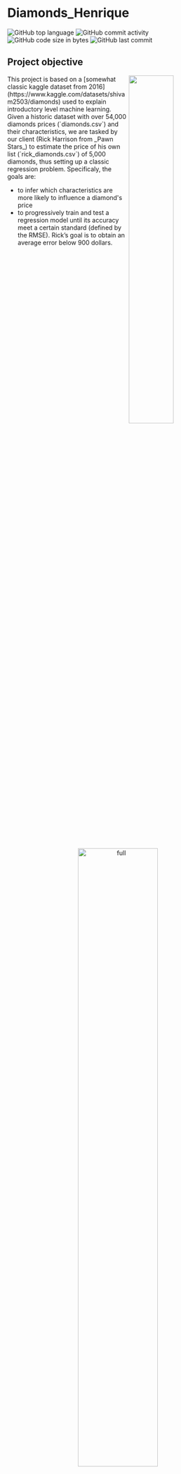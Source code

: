 # Diamonds_Henrique

![GitHub top language](https://img.shields.io/github/languages/top/hbatistuzzo/Diamonds_Henrique)
![GitHub commit activity](https://img.shields.io/github/commit-activity/m/hbatistuzzo/Diamonds_Henrique)
![GitHub code size in bytes](https://img.shields.io/github/languages/code-size/hbatistuzzo/Diamonds_Henrique)
![GitHub last commit](https://img.shields.io/github/last-commit/hbatistuzzo/Diamonds_Henrique)

## Project objective

<img src="images/diamonds.jpg" align="right" width="45%"/>
This project is based on a [somewhat classic kaggle dataset from 2016](https://www.kaggle.com/datasets/shivam2503/diamonds) used to explain introductory level machine learning.
Given a historic dataset with over 54,000 diamonds prices (`diamonds.csv`) and their characteristics, we are tasked by our client (Rick Harrison from _Pawn Stars_) to estimate the price of his own list (`rick_diamonds.csv`)
of 5,000 diamonds, thus setting up a classic regression problem. Specificaly, the goals are:


- to infer which characteristics are more likely to influence a diamond's price
- to progressively train and test a regression model until its accuracy meet a certain standard (defined by the RMSE). Rick’s goal is to obtain an average error below 900 dollars.


<p align="center"><img src="images/challenge_objectives.png" alt="full"  width="60%"></p>

---

## Technologies
- Python 3.8.3
	- Pandas 1.4.4
	- Numpy 1.20.3
	- Pycaret 2.3.10
	- Seaborn 0.11.2
	- Matplotlib 3.5.3
	- SQLAlchemy 1.4.42
	- Scikit-learn 1.1

---

## Dataset Description and Inspection:

The list of diamonds contains the following information:

- carat (0.2-5.01): The carat is the diamond’s physical weight measured in metric carats. One carat equals 0.20 gram and is subdivided into 100 points.
- cut (Fair, Good, Very Good, Premium, Ideal): The quality of the cut. The more precise the diamond is cut, the more captivating the diamond is to the eye thus of high grade.
- color (from J (worst) to D (best)): The colour of gem-quality diamonds occurs in many hues. In the range from colourless to light yellow or light brown. Colourless diamonds are the rarest. Other natural colours (blue, red, pink for example) are known as "fancy,” and their colour grading is different than from white colorless diamonds.
- clarity (I1 (worst), SI2, SI1, VS2, VS1, VVS2, VVS1, IF (best)): Diamonds can have internal characteristics known as inclusions or external characteristics known as blemishes. Diamonds without inclusions or blemishes are rare; however, most characteristics can only be seen with magnification.
- depth (43-79): It is the total depth percentage which equals to z / mean(x, y) = 2 * z / (x + y). The depth of the diamond is its height (in millimetres) measured from the culet (bottom tip) to the table (flat, top surface) as referred in the labelled diagram above.
- table (43-95): It is the width of the top of the diamond relative to widest point. It gives diamond stunning fire and brilliance by reflecting lights to all directions which when seen by an observer, seems lustrous.
- price ($326 - $18826): It is the price of the diamond in US dollars. It is our very target column in the dataset.
- x (0 - 10.74): Length of the diamond (in mm)
- y (0 - 58.9): Width of the diamond (in mm)
- z (0 - 31.8): Depth of the diamond (in mm)

<p align="center"><img src="images/diamonds.jfif" alt="fuller"  width="60%"></p>

- The dataset itself doesn't need any cleaning other than the removal of a few lines where dimensions (y or x) are set to zero, which is physically impossible.
- diamonds.describe yields an univariate analysis for statistical description:

|       |        carat |        depth |        table |        price |            x |            y |            z |
|------:|-------------:|-------------:|-------------:|-------------:|-------------:|-------------:|-------------:|
| count | 48940.000000 | 48940.000000 | 48940.000000 | 48940.000000 | 48940.000000 | 48940.000000 | 48940.000000 |
|  mean |     0.797817 |    61.751931 |    57.451161 |  3934.409644 |     5.730712 |     5.734333 |     3.538648 |
|   std |     0.474126 |     1.430026 |     2.233450 |  3989.333861 |     1.121920 |     1.145344 |     0.706817 |
|   min |     0.200000 |    43.000000 |    43.000000 |   326.000000 |     0.000000 |     0.000000 |     0.000000 |
|   25% |     0.400000 |    61.000000 |    56.000000 |   949.000000 |     4.710000 |     4.720000 |     2.910000 |
|   50% |     0.700000 |    61.800000 |    57.000000 |  2401.000000 |     5.690000 |     5.710000 |     3.520000 |
|   75% |     1.040000 |    62.500000 |    59.000000 |  5331.250000 |     6.540000 |     6.540000 |     4.040000 |
|   max |     5.010000 |    79.000000 |    95.000000 | 18823.000000 |    10.740000 |    58.900000 |    31.800000 |

---

## Exploring each of the attributes:

### Price

- "Price", as expected, is skewed. There are few diamonds which are worth too much and a lot of diamonds with reasonably small prices.

<p align="center"><img src="images/prices.png" alt="prices"  width="100%"></p>

---

### Cuts

- Most of the diamonds have **Ideal Cuts** with a ratio of **39.95%** followed by **Premium Cuts** and **Very Good Cuts**
<p align="center"><img src="images/cuts.png" alt="cut"  width="75%"></p>

-In absolute values, we get:

<p align="center"><img src="images/cuts_abs.png" alt="cut"  width="100%"></p>

#### Price distribution of diamond cuts:

<p align="center"><img src="images/cut_prices.png" alt="cuts"  width="100%"></p>

- Most of the diamonds with **Ideal Cut** costs between **$326** and **$2500**
- Most of the diamonds with **Premium Cut** costs between **$326** and **$5000**
- Most of the diamonds with **Very Good Cut** costs between **$336** and **$4800**
- Most of the diamonds with **Good Cut** costs between **$327** and **$4700**
- Most of the diamonds with **Fair Cut** costs between **$337** and **$5000**

---

### Colors

- Most of the diamonds have **G** color with a ratio of **20.93%** followed by **E** and **F**
- Only a few have **J** (worst) color with a ratio of **5.21%**.

<p align="center"><img src="images/color.png" alt="color"  width="75%"></p>

-In absolute values, we get:

<p align="center"><img src="images/color_abs.png" alt="colors"  width="100%"></p>

#### Price distribution of diamond colors:

<p align="center"><img src="images/color_prices.png" alt="color_prices"  width="100%"></p>

**Insights:**

- Most of the diamonds with **G Color** costs between **$354** and **$2500**
- Most of the diamonds with **E Color** costs between **$326** and **$3700**
- Most of the diamonds with **F Color** costs between **$342** and **$4500**
- Most of the diamonds with **H Color** costs between **$337** and **$5200**
- Most of the diamonds with **D Color** costs between **$357** and **$2500**
- Most of the diamonds with **I Color** costs between **$334** and **$6200**
- Most of the diamonds with **J Color** costs between **$335** and **$6400**

---

### Clarity

- Most of the diamonds have **SI1** clarity with a ratio of **24.22%** followed by **VS2** and **SI2**
- Only a few have **I1** clarity with a ratio of **1.37%**.

<p align="center"><img src="images/clarity.png" alt="clar"  width="75%"></p>

- In absolute values, we get:

<p align="center"><img src="images/clarity_abs.png" alt="colors"  width="100%"></p>

#### Price distribution of diamond clarities:

<p align="center"><img src="images/clarity_prices.png" alt="clarity_prices"  width="100%"></p>

**Insights:**

- Most of the diamonds with **SI1 Clarity** costs in between **$326** and **$5100**
- Most of the diamonds with **VS2 Clarity** costs in between **$334** and **$2600**
- Most of the diamonds with **SI2 Clarity** costs in between **$326** and **$5200**
- Most of the diamonds with **VS1 Clarity** costs in between **$327** and **$3600**
- Most of the diamonds with **VVS2 Clarity** costs in between **$336** and **$3500**
- Most of the diamonds with **VVS1 Clarity** costs in between **$336** and **$3000**
- Most of the diamonds with **IF Clarity** costs in between **$369** and **$2500**
- Most of the diamonds with **I1 Clarity** costs in between **$345** and **$7500**

---

### Weights

- The weight distribution is skewed. They mostly fall between **0.2 carat** and **1.2 carat**. 

<p align="center"><img src="images/weights.png" alt="weights"  width="100%"></p>

#### Price distribution of diamond weights:

<p align="center"><img src="images/weights_prices.png" alt="weights_prices"  width="100%"></p>

- The majority costs between **$326** and **$5000**.
- Interestingly enough, KDE plots really do extrapolate values to ranges that may not make any sense (as is the case of diamonds with negative values).
- Please bear in mind that I'm just testing and exploring a couple of different graphs!

---

### Diamond Depth Percentage

- We can see that the depth percentage distribution is normally distributed. Most diamonds fall between values of **60%** and**64%**.

<p align="center"><img src="images/depth.png" alt="depths"  width="100%"></p>

#### Price distribution of depth percentage:

<p align="center"><img src="images/depth_prices.png" alt="depths_prices"  width="100%"></p>

- Most costs fall between **$326** and **$6200**.

---

### Diamond Tables

- Most of diamond tables fall between **54** and **61**.

<p align="center"><img src="images/table.png" alt="depths"  width="100%"></p>

#### Price distribution of tables:

- The majority costs between **$326** and **$3800**.

<p align="center"><img src="images/table_prices.png" alt="depths_prices"  width="100%"></p>

- The table is measured as the width of the top of the diamond relative to the widest point, and it's an artificial feature imposed by the artisan, which explains the
"sawed" distribution seen in both graphs above, as certain ratios are prefered when cutting and shaping the diamonds.

---

## Data Cleaning

- The pairplot immediately tells us that there are some features with datapoints that are far from the rest of its colleagues. This will affect the outcome of our regression model and hence they will be removed.

<p align="center"><img src="images/pairplot_before.png" width="100%"></p>

- Let's examine the regression lines in these distributions as well.

<p align="center"><img src="images/regression.png" alt="reg"  width="100%"></p>

- After dropping the outliers, let's have a look at the new pairwise relationships:

<p align="center"><img src="images/pairplot_clean.png" alt="pp"  width="100%"></p>

---

## Bivariate Analysis:

- Let's analyze the correlation matrix between the variables:

<p align="center">

|       |    carat |     depth |     table |     price |         x |         y |        z |
|------:|---------:|----------:|----------:|----------:|----------:|----------:|---------:|
| carat | 1.000000 |  0.027074 |  0.181688 |  0.922186 |  0.975152 |  0.949687 | 0.951824 |
| depth | 0.027074 |  1.000000 | -0.297123 | -0.012037 | -0.025858 | -0.029903 | 0.094344 |
| table | 0.181688 | -0.297123 |  1.000000 |  0.127832 |  0.195367 |  0.183362 | 0.150646 |
| price | 0.922186 | -0.012037 |  0.127832 |  1.000000 |  0.885019 |  0.864059 | 0.860247 |
|     x | 0.975152 | -0.025858 |  0.195367 |  0.885019 |  1.000000 |  0.972447 | 0.969336 |
|     y | 0.949687 | -0.029903 |  0.183362 |  0.864059 |  0.972447 |  1.000000 | 0.948768 |
|     z | 0.951824 |  0.094344 |  0.150646 |  0.860247 |  0.969336 |  0.948768 | 1.000000 |

</p>

Which can also be visualized as a heatmap of correlations:

<p align="center"><img src="images/heatmap2.png" alt="heat"  width="100%"></p>

The price of a diamond has a direct correlation with its dimensions (and hence with the carat, since the weight of the diamonds is itself a function of its dimensions). It is not a straight linear correlation but an exponential one.
There are other relevant features which also influence its price, such as color, clarity and cut.

---

## Model Creation & Performance Evaluation

- We will first standardize the data and then split the dataset with a ratio of 0.2 i.e. 80% of data will be used for training and 20% for the validation process:

```
	sc = StandardScaler()
	x = diamonds.drop(["price"],axis =1) # price will be our target (y)
	x = sc.fit_transform(x)
	y = diamonds["price"]
	x_train, x_test, y_train, y_test = train_test_split(x, y, test_size=0.2, random_state=42)
```

- With the pre-processing done, let's try a couple of different predictive models with SKLearn and compare their respective RMSE's (ideally, this comparison would be much faster with PyCaret, but let's stick with a manual implementation for now, for didactic purposes):

### Linear Regression

```
	lr = LinearRegression()
	lr.fit(x_train,y_train)
	y_pred = lr.predict(x_test)
```

- After performing the Linear Regression with SKLearn, we get:

```
	R Squared Value: 0.8885407086951569
	Adjusted R Squared Value: 0.8884381178154531
	Mean Absolute Error: 844.8370225588242
	Mean Squared Error: 1733016.3581049452
	Root Mean Squared Error: 1316.4407917202145
```

### Decision Tree Regression

```
	dt = DecisionTreeRegressor()
	dt.fit(x_train,y_train)
	y_pred = dt.predict(x_test)
```

- After performing the Decision Tree Regression with SKLearn, we get:

```
	R Squared Value: 0.9640975493985238
	Adjusted R Squared Value: 0.9640645035757162
	Mean Absolute Error: 364.3079280751941
	Mean Squared Error: 558226.5368818962
	Root Mean Squared Error: 747.1455928277273
```

### Random Forest Regression

```
	rf = RandomForestRegressor()
	rf.fit(x_train,y_train)
	y_pred = rf.predict(x_test)
```

- After performing the Random Forest Regression with SKLearn, we get:

```
	R Squared Value: 0.9805862653291031
	Adjusted R Squared Value: 0.9805683962748959
	Mean Absolute Error: 269.82116456983283
	Mean Squared Error: 301852.9847328354
	Root Mean Squared Error: 549.4114894437823
```

### K-Neighbours Regression

```	
	kn = KNeighborsRegressor()
	kn.fit(x_train,y_train)
	y_pred = kn.predict(x_test)
```

- After performing the K-Neighbours Regression with SKLearn, we get:

```
	R Squared Value: 0.9599407056786297
	Adjusted R Squared Value: 0.9599038337570821
	Mean Absolute Error: 402.15884756845116
	Mean Squared Error: 622858.906963629
	Root Mean Squared Error: 789.2141071747444
```

---

## Steps

1 - Price predicted as the mean of prices from `diamonds.csv`(3980)


2 - Price predicted using carat as the only variable from `diamonds.csv`(1605)


3 - Price predicted using carat and depth variables from `diamonds.csv`(1598)


4 - Price predicted using carat and table variables from `diamonds.csv`(1595)


5 - Price predicted using carat, table and depth variables from `diamonds.csv`(1583)


6 - Price predicted using carat, table, depth and clarity variables from `diamonds.csv`(1217); Cut does not seen to influence the model


7 - Price predicted using carat, table, depth, clarity and color variables from `diamonds.csv`(987); Cut does not seen to influence the model


8 - Price predicted using carat,table,depth,x, clarity and color variables from diamonds.csv(709); Cut does not seen to influence the model


X was the missing piece in this linear regression model


9 - Price predicted using carat,table,depth,x, clarity , color and cut(grouped by Fair and Good) variables from diamonds.csv(688)

---

# Conclusion
Using most of the data of the original DataFrame significantly improved the preciseness of the model.